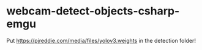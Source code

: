 # webcam-detect-objects-csharp-emgu
Put https://pjreddie.com/media/files/yolov3.weights in the detection folder!